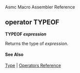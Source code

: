 Asmc Macro Assembler Reference

## operator TYPEOF

**TYPEOF _expression_**

Returns the type of _expression_.

#### See Also

[Type](type.md) | [Operators Reference](readme.md)

